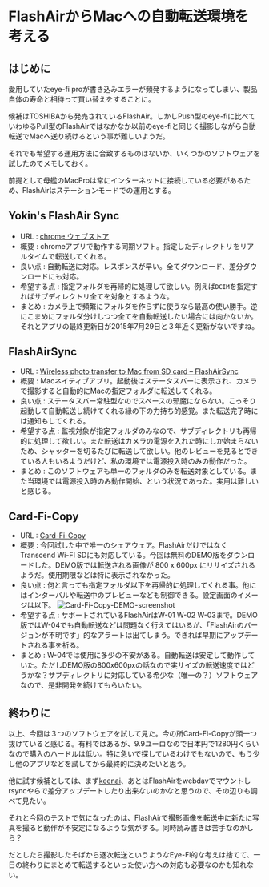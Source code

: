 # FlashAirからMacへの自動転送環境を考える
<!-- date:2018-08-25 01:56:29 -->

## はじめに
愛用していたeye-fi proが書き込みエラーが頻発するようになってしまい、製品自体の寿命と相待って買い替えをすることに。

候補はTOSHIBAから発売されているFlashAir。しかしPush型のeye-fiに比べていわゆるPull型のFlashAirではなかなか以前のeye-fiと同じく撮影しながら自動転送でMacへ送り続けるという事が難しいようだ。

それでも希望する運用方法に合致するものはないか、いくつかのソフトウェアを試したのでメモしておく。

前提として母艦のMacProは常にインターネットに接続している必要があるため、FlashAirはステーションモードでの運用とする。

## Yokin's FlashAir Sync
- URL : [chrome ウェブストア](https://chrome.google.com/webstore/detail/yokins-flashair-sync/cmeohdjjopjjlfbiegcikeiioanainmb?hl=ja)
- 概要 : chromeアプリで動作する同期ソフト。指定したディレクトリをリアルタイムで転送してくれる。
- 良い点 : 自動転送に対応。レスポンスが早い。全てダウンロード、差分ダウンロードにも対応。
- 希望する点 : 指定フォルダを再帰的に処理して欲しい。例えば`DCIM`を指定すればサブディレクトリ全てを対象とするような。
- まとめ : カメラ上で頻繁にフォルダを作らずに使うなら最高の使い勝手。逆にこまめにフォルダ分けしつつ全てを自動転送したい場合には向かないか。それとアプリの最終更新日が2015年7月29日と３年近く更新がないですね。

## FlashAirSync
- URL : [Wireless photo transfer to Mac from SD card – FlashAirSync](http://blog.safari.am/?p=890)
- 概要 : Macネイティブアプリ。起動後はステータスバーに表示され、カメラで撮影すると自動的にMacの指定フォルダに転送してくれる。
- 良い点 : ステータスバー常駐型なのでスペースの邪魔にならない。こっそり起動して自動転送し続けてくれる縁の下の力持ち的感覚。また転送完了時には通知もしてくれる。
- 希望する点 : 監視対象が指定フォルダのみなので、サブディレクトリも再帰的に処理して欲しい。また転送はカメラの電源を入れた時にしか始まらないため、シャッターを切るたびに転送して欲しい。他のレビューを見るとできている人もいるようだけど、私の環境では電源投入時のみの動作だった。
- まとめ : このソフトウェアも単一のフォルダのみを転送対象としている。また当環境では電源投入時のみ動作開始、という状況であった。実用は難しいと感じる。

## Card-Fi-Copy
- URL : [Card-Fi-Copy](https://www.edv-luehr.de/en/card-fi-copy-en)
- 概要 : 今回試した中で唯一のシェアウェア。FlashAirだけではなくTranscend Wi-FI SDにも対応している。今回は無料のDEMO版をダウンロードした。DEMO版では転送される画像が 800 x 600px にリサイズされるようだ。使用期限などは特に表示されなかった。
- 良い点 : 何と言っても指定フォルダ以下を再帰的に処理してくれる事。他にはインターバルや転送中のプレビューなども制御できる。設定画面のイメージは以下。
   ![](https://images.cms.am/2018/card-fi-copy-demo-screenshot.png "Card-Fi-Copy-DEMO-screenshot")
- 希望する点 : サポートされているFlashAirはW-01 W-02 W-03まで。DEMO版ではW-04でも自動転送などは問題なく行えてはいるが、「FlashAirのバージョンが不明です」的なアラートは出てしまう。できれば早期にアップデートされる事を祈る。
- まとめ : W-04では使用に多少の不安がある。自動転送は安定して動作していた。ただしDEMO版の800x600pxの話なので実サイズの転送速度ではどうかな？サブディレクトリに対応している希少な（唯一の？）ソフトウェアなので、是非開発を続けてもらいたい。

## 終わりに
以上、今回は３つのソフトウェアを試して見た。今の所Card-Fi-Copyが頭一つ抜けていると感じる。有料ではあるが、9.9ユーロなので日本円で1280円くらいなので購入のハードルは低い。特に急いで探しているわけでもないので、もう少し他のアプリなどを試してから最終的に決めたいと思う。

他に試す候補としては、まず[keenai](https://www.keenai.com/ja/)、あとはFlashAirをwebdavでマウントしrsyncやらで差分アップデートしたり出来ないのかなと思うので、その辺りも調べて見たい。

それと今回のテストで気になったのは、FlashAirで撮影画像を転送中に新たに写真を撮ると動作が不安定になるような気がする。同時読み書きは苦手なのかしら？

だとしたら撮影したそばから逐次転送というようなEye-Fi的な考えは捨てて、一日の終わりにまとめて転送するといった使い方への対応も必要なのかも知れない。